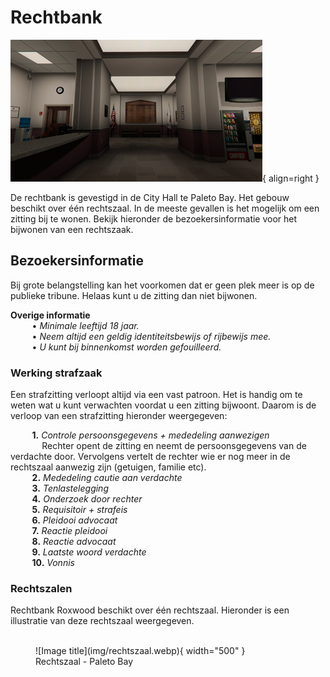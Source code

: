 # Rechtbank

![Image title](img/stadskantoor.webp){ align=right }

De rechtbank is gevestigd in de City Hall te Paleto Bay. 
Het gebouw beschikt over één rechtszaal.
In de meeste gevallen is het mogelijk om een zitting bij te wonen. 
Bekijk hieronder de bezoekersinformatie voor het bijwonen van een rechtszaak. 

## Bezoekersinformatie
Bij grote belangstelling kan het voorkomen dat er geen plek meer is op de publieke tribune. 
Helaas kunt u de zitting dan niet bijwonen.

__Overige informatie__  
&ensp; &nbsp; &nbsp; &nbsp; • _Minimale leeftijd 18 jaar._ <br />
&ensp; &nbsp; &nbsp; &nbsp; • _Neem altijd een geldig identiteitsbewijs of rijbewijs mee._     
&ensp; &nbsp; &nbsp; &nbsp; • _U kunt bij binnenkomst worden gefouilleerd._  

### Werking strafzaak
Een strafzitting verloopt altijd via een vast patroon. Het is handig om te weten wat u kunt verwachten voordat u een zitting bijwoont. 
Daarom is de verloop van een strafzitting hieronder weergegeven:

&ensp; &nbsp; &nbsp; &nbsp; __1.__ _Controle persoonsgegevens + mededeling aanwezigen_ <br />
&ensp; &nbsp; &nbsp; &nbsp; &nbsp; &nbsp; Rechter opent de zitting en neemt de persoonsgegevens van de verdachte door. Vervolgens vertelt de rechter wie er nog meer in de rechtszaal aanwezig zijn (getuigen, familie etc).   
&ensp; &nbsp; &nbsp; &nbsp; __2.__ _Mededeling cautie aan verdachte_ <br />
&ensp; &nbsp; &nbsp; &nbsp; __3.__ _Tenlastelegging_ <br />
&ensp; &nbsp; &nbsp; &nbsp; __4.__ _Onderzoek door rechter_ <br />
&ensp; &nbsp; &nbsp; &nbsp; __5.__ _Requisitoir + strafeis_ <br />
&ensp; &nbsp; &nbsp; &nbsp; __6.__ _Pleidooi advocaat_ <br />
&ensp; &nbsp; &nbsp; &nbsp; __7.__ _Reactie pleidooi_ <br />
&ensp; &nbsp; &nbsp; &nbsp; __8.__ _Reactie advocaat_ <br />
&ensp; &nbsp; &nbsp; &nbsp; __9.__ _Laatste woord verdachte_ <br />
&ensp; &nbsp; &nbsp; &nbsp; __10.__ _Vonnis_ <br />

### Rechtszalen

Rechtbank Roxwood beschikt over één rechtszaal. 
Hieronder is een illustratie van deze rechtszaal weergegeven.
<br />
<br />

<figure markdown="span">
  ![Image title](img/rechtszaal.webp){ width="500" }
  <figcaption>Rechtszaal - Paleto Bay</figcaption>
</figure>
